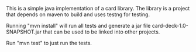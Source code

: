 This is a simple java implementation of a card library. The library is a project that depends on maven to build and uses testng for testing.

Running "mvn install" will run all tests and generate a jar file card-deck-1.0-SNAPSHOT.jar that can be used to be linked into other projects.

Run "mvn test" to just run the tests.
